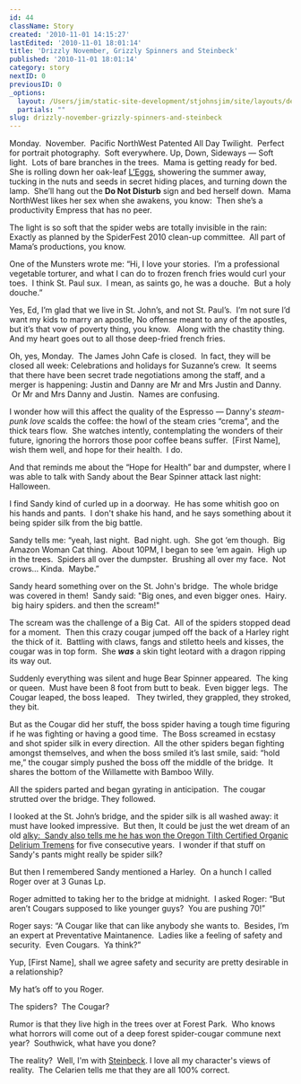 ```yaml
---
id: 44
className: Story
created: '2010-11-01 14:15:27'
lastEdited: '2010-11-01 18:01:14'
title: 'Drizzly November, Grizzly Spinners and Steinbeck'
published: '2010-11-01 18:01:14'
category: story
nextID: 0
previousID: 0
_options:
  layout: /Users/jim/static-site-development/stjohnsjim/site/layouts/default.static.ttml
  partials: ""
slug: drizzly-november-grizzly-spinners-and-steinbeck
---
```

<p>Monday.&nbsp; November.&nbsp; Pacific NorthWest Patented All Day Twilight. &nbsp;Perfect for portrait photography.&nbsp; Soft everywhere. Up, Down, Sideways &mdash; Soft light.&nbsp; Lots of bare branches in the trees.&nbsp; Mama is getting ready for bed.&nbsp; She is rolling down her oak-leaf <a target="_blank" href="http://www.leggs.com/">L&rsquo;Eggs</a>, showering the summer away, tucking in the nuts and seeds in secret hiding places, and turning down the lamp.&nbsp; She&rsquo;ll hang out the <strong>Do Not Disturb</strong> sign and bed herself down.&nbsp; Mama NorthWest likes her sex when she awakens, you know:&nbsp; Then she&rsquo;s a productivity Empress that has no peer.</p>
<p >The light is so soft that the spider webs are totally invisible in the rain:&nbsp; Exactly as planned by the<img align="right" alt="" src="http://stjohnsjim.com/bridgefight1.gif" /> SpiderFest 2010 clean-up committee.&nbsp; All part of Mama&rsquo;s productions, you know.</p>

<p >One of the Munsters wrote me: &ldquo;Hi, I love your stories.&nbsp; I&rsquo;m a professional vegetable torturer, and what I can do to frozen french fries would curl your toes.&nbsp; I think St. Paul sux.&nbsp; I mean, as saints go, he was a douche.&nbsp; But a holy douche.&rdquo;</p>

<p >Yes, Ed, I&rsquo;m glad that we live in St. John&rsquo;s, and not St. Paul&rsquo;s.&nbsp; I&rsquo;m not sure I&rsquo;d want my kids to marry an apostle, No offense meant to any of the apostles, but it&rsquo;s that vow of poverty thing, you know. &nbsp; Along with the chastity thing.&nbsp; And my heart goes out to all those deep-fried french fries.</p>

<p >Oh, yes, Monday.&nbsp; The James John Cafe is closed.&nbsp; In fact, they will be closed all week: Celebrations and holidays for Suzanne&rsquo;s crew.&nbsp; It seems that there have been secret trade negotiations among the staff, and a merger is happening: Justin and Danny are Mr and Mrs Justin and Danny. &nbsp;Or Mr and Mrs Danny and Justin. &nbsp;Names are confusing.</p>

<p >I wonder how will this affect the quality of the Espresso &mdash; Danny's <em>steam-punk love</em> scalds the coffee: the howl of the steam cries &ldquo;crema&rdquo;, and the thick tears flow.&nbsp; She watches intently, contemplating the wonders of their future, ignoring&nbsp;the horrors those poor coffee beans suffer.&nbsp;&nbsp;[First Name], wish them well, and hope for their health. &nbsp;I do.</p>

<p >And that reminds me about the &ldquo;Hope for Health&rdquo; bar and dumpster, where I was able to talk with Sandy about the Bear Spinner attack last night: Halloween.</p>

<p >I find Sandy kind of curled up in a doorway. &nbsp;He has some whitish goo on his hands and pants. &nbsp;I don't shake his hand, and he says something about it being spider silk from the big battle.</p>

<p >Sandy tells me: &ldquo;yeah, last night.&nbsp; Bad night. ugh.&nbsp; She got &lsquo;em though.&nbsp; Big Amazon Woman Cat thing.&nbsp; About 10PM, I began to see &lsquo;em again.&nbsp; High up in the trees.&nbsp; Spiders all over the dumpster.&nbsp; Brushing all over my face.&nbsp; Not crows&hellip; Kinda. &nbsp;Maybe.&rdquo;</p>

<p >Sandy heard something over on the St. John's bridge. &nbsp;The whole bridge was covered in them! &nbsp;Sandy said: &quot;Big ones, and even bigger ones. &nbsp;Hairy. &nbsp;big hairy spiders. and then the scream!&quot;</p>

<p >The scream was the challenge of a Big Cat.&nbsp; All of the spiders stopped dead for a moment.&nbsp; Then this crazy cougar jumped off the back of a Harley right &nbsp;the thick of it. &nbsp;Battling with claws, fangs and stiletto heels and kisses, the cougar was in top form. &nbsp;She <strong><em>was</em></strong> a skin tight leotard with a dragon ripping its way out.</p>

<p >Suddenly everything was silent and huge Bear Spinner appeared. &nbsp;The king or queen.&nbsp; Must have been 8 foot from butt to beak.&nbsp; Even bigger legs.&nbsp; The Cougar leaped, the boss leaped. &nbsp; They twirled, they grappled, they stroked, they bit.</p>

<p >But as the Cougar did her stuff, the boss spider having a tough time figuring if he was fighting or having a good time.&nbsp; The Boss screamed in ecstasy and shot spider silk in every direction.&nbsp; All the other spiders began fighting amongst themselves, and when the boss smiled it&rsquo;s last smile, said: &ldquo;hold me,&rdquo; the cougar simply pushed the boss off the middle of the bridge. &nbsp;It shares the bottom of the Willamette with Bamboo Willy.</p>

<p >All the spiders parted and began gyrating in anticipation.&nbsp; The cougar strutted over the bridge. They followed.</p>

<p >I looked at the St. John&rsquo;s bridge, and the spider silk is all washed away: it must have looked impressive.&nbsp; But then, It could be just the wet dream of an old <a target="_blank" href="http://en.wikipedia.org/wiki/Delirium_tremens">alky:&nbsp; Sandy also tells me he has won the Oregon Tilth Certified Organic Delirium Tremens</a> for five consecutive years. &nbsp;I wonder if that stuff on Sandy's pants might really be spider silk?</p>

<p >But then I remembered Sandy mentioned a Harley.&nbsp; On a hunch I called Roger over at 3 Gunas Lp.</p>

<p >Roger admitted to taking her to the bridge at midnight.&nbsp; I asked Roger: &ldquo;But aren&rsquo;t Cougars supposed to like younger guys?&nbsp; You are pushing 70!&rdquo;</p>

<p >Roger says: &ldquo;A Cougar like that can like anybody she wants to.&nbsp; Besides, I&rsquo;m an expert at Preventative Maintanence.&nbsp; Ladies like a feeling of safety and security.&nbsp; Even Cougars.&nbsp; Ya think?&rdquo;</p>

<p >Yup, [First Name], shall we agree safety and security are pretty desirable in a relationship?</p>

<p >My hat&rsquo;s off to you Roger.</p>

<p >The spiders?&nbsp; The Cougar?</p>

<p >Rumor is that they live high in the trees over at Forest Park.&nbsp; Who knows what horrors will come out of a deep forest spider-cougar commune next year?&nbsp; Southwick, what have you done?</p>

<p >The reality? &nbsp;Well, I'm with <a target="_blank" href="http://www.google.com/search?client=safari&amp;rls=en&amp;q=steinbeck&amp;ie=UTF-8&amp;oe=UTF-8">Steinbeck</a>. I love all my character's views of reality. &nbsp;The Celarien tells me that they are all 100% correct.</p>
